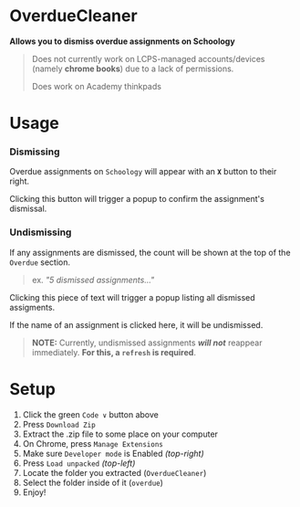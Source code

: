 # OverdueCleaner
**Allows you to dismiss overdue assignments on Schoology**

> Does not currently work on LCPS-managed accounts/devices (namely **chrome books**) due to a lack of permissions.
> 
> Does work on Academy thinkpads

# Usage

### Dismissing

Overdue assignments on `Schoology` will appear with an **`X`** button to their right.

Clicking this button will trigger a popup to confirm the assignment's dismissal. 

### Undismissing

If any assignments are dismissed, the count will be shown at the top of the `Overdue` section.

> ex. *"5 dismissed assignments..."*

Clicking this piece of text will trigger a popup listing all dismissed assigments.

If the name of an assignment is clicked here, it will be undismissed.

> **NOTE:** Currently, undismissed assignments ***will not*** reappear immediately. **For this, a `refresh` is required**.


# Setup

1. Click the green `Code ∨` button above
2. Press `Download Zip`
3. Extract the .zip file to some place on your computer
4. On Chrome, press `Manage Extensions`
5. Make sure `Developer mode` is Enabled *(top-right)*
6. Press `Load unpacked` *(top-left)*
7. Locate the folder you extracted (`OverdueCleaner`)
8. Select the folder inside of it (`overdue`)
9. Enjoy!
